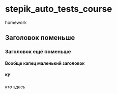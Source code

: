 # stepik_auto_tests_course
homework

## Заголовок поменьше
### Заголовок ещё поменьше
#### Вообще капец маленький заголовок
##### ку
###### кто здесь